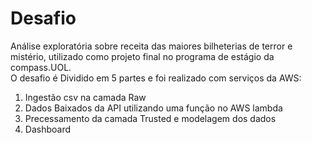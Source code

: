 # Desafio
Análise exploratória sobre receita das maiores bilheterias de terror e mistério, utilizado como projeto final no programa de estágio da compass.UOL.  
O desafio é Dividido em 5 partes e foi realizado com serviços da AWS:
1. Ingestão csv na camada Raw
2. Dados Baixados da API utilizando uma função no AWS lambda
3. Precessamento da camada Trusted e modelagem dos dados
4. Dashboard
